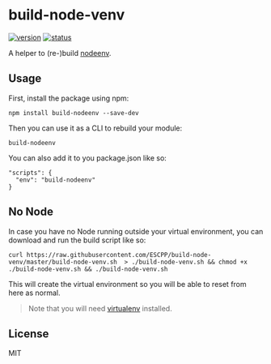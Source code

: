 # build-node-venv

[![version](https://img.shields.io/npm/v/build-node-venv.svg)](https://www.npmjs.org/package/build-node-venv)
[![status](https://travis-ci.org/ESCPP/build-node-venv.svg)](https://travis-ci.org/ESCPP/build-node-venv)

A helper to (re-)build [nodeenv](https://github.com/ekalinin/nodeenv).

## Usage

First, install the package using npm:

    npm install build-nodeenv --save-dev

Then you can use it as a CLI to rebuild your module:

    build-nodeenv

You can also add it to you package.json like so:

    "scripts": {
      "env": "build-nodeenv"
    }

## No Node

In case you have no Node running outside your virtual environment, you can download and run the build script like so:

    curl https://raw.githubusercontent.com/ESCPP/build-node-venv/master/build-node-venv.sh  > ./build-node-venv.sh && chmod +x ./build-node-venv.sh && ./build-node-venv.sh

This will create the virtual environment so you will be able to reset from here as normal.

> Note that you will need [virtualenv](https://pypi.python.org/pypi/virtualenv) installed.

## License

MIT

